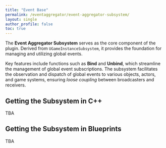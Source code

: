 ```yaml
---
title: "Event Base"
permalink: /eventaggregator/event-aggregator-subsystem/
layout: single
author_profile: false
toc: true
---
```


The **Event Aggregator Subsystem** serves as the core component of the plugin. Derived from `UGameInstanceSubsystem`, 
it provides the foundation for managing and utilizing global events.

Key features include functions such as **Bind** and **Unbind**, which streamline the management of global event subscriptions. 
The subsystem facilitates the observation and dispatch of global events to various objects, actors, and game systems, 
ensuring *loose coupling* between broadcasters and receivers.

## Getting the Subsystem in C++

TBA

## Getting the Subsystem in Blueprints

TBA